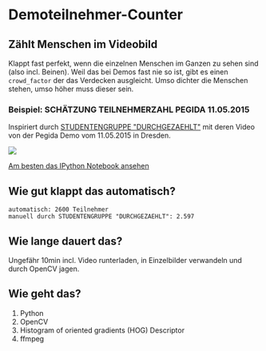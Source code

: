 # Demoteilnehmer-Counter

## Zählt Menschen im Videobild

Klappt fast perfekt, wenn die einzelnen Menschen im Ganzen zu sehen sind (also incl. Beinen). Weil das bei Demos fast nie so ist, gibt es einen `crowd_factor` der das Verdecken ausgleicht. Umso dichter die Menschen stehen, umso höher muss dieser sein.

### Beispiel: SCHÄTZUNG TEILNEHMERZAHL PEGIDA 11.05.2015

Inspiriert durch [STUDENTENGRUPPE "DURCHGEZAEHLT"](https://durchgezaehlt.wordpress.com/2015/05/12/schatzung-teilnehmerzahl-pegida-11-05-2015/) mit deren Video von der Pegida Demo vom 11.05.2015 in Dresden.

![](http://i.imgur.com/aW8KocQ.jpg)

[Am besten das IPython Notebook ansehen](https://github.com/balzer82/Demoteilnehmer-Counter/blob/master/videocounter.ipynb)

## Wie gut klappt das automatisch?

```
automatisch: 2600 Teilnehmer
manuell durch STUDENTENGRUPPE "DURCHGEZAEHLT": 2.597
```

## Wie lange dauert das?

Ungefähr 10min incl. Video runterladen, in Einzelbilder verwandeln und durch OpenCV jagen.


## Wie geht das?

1. Python
2. OpenCV
3. Histogram of oriented gradients (HOG) Descriptor
4. ffmpeg

